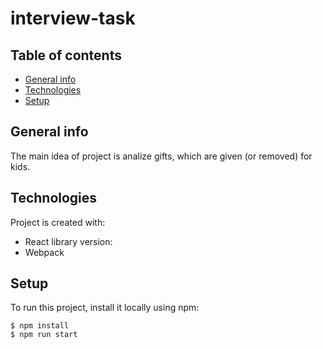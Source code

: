 # interview-task 


## Table of contents
* [General info](#general-info)
* [Technologies](#technologies)
* [Setup](#setup)


## General info
The main idea of project is analize gifts, which are given (or removed) for kids. 
	
## Technologies
Project is created with:
* React library version:
* Webpack 

## Setup
To run this project, install it locally using npm:

```
$ npm install
$ npm run start
